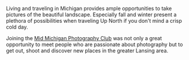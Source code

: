 Living and traveling in Michigan provides ample opportunities to take pictures of the beautiful landscape. Especially fall and winter present a plethora of possibilities when traveling Up North if you don't mind a crisp cold day.

Joining the [Mid Michigan Photography Club](https://mmphotoclub.com/) was not only a great opportunity to meet people who are passionate about photography but to get out, shoot and discover new places in the greater Lansing area.
